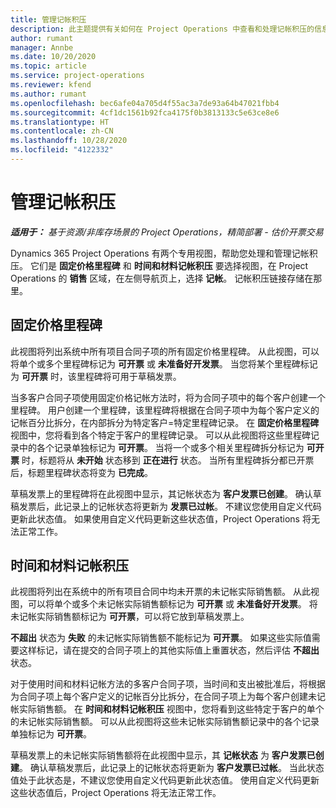 ```yaml
---
title: 管理记帐积压
description: 此主题提供有关如何在 Project Operations 中查看和处理记帐积压的信息。
author: rumant
manager: Annbe
ms.date: 10/20/2020
ms.topic: article
ms.service: project-operations
ms.reviewer: kfend
ms.author: rumant
ms.openlocfilehash: bec6afe04a705d4f55ac3a7de93a64b47021fbb4
ms.sourcegitcommit: 4cf1dc1561b92fca4175f0b3813133c5e63ce8e6
ms.translationtype: HT
ms.contentlocale: zh-CN
ms.lasthandoff: 10/28/2020
ms.locfileid: "4122332"
---
```

# <a name="manage-the-billing-backlog"></a>管理记帐积压

_**适用于：** 基于资源/非库存场景的 Project Operations，精简部署 - 估价开票交易_

Dynamics 365 Project Operations 有两个专用视图，帮助您处理和管理记帐积压。 它们是 **固定价格里程碑** 和 **时间和材料记帐积压** 要选择视图，在 Project Operations 的 **销售** 区域，在左侧导航页上，选择 **记帐**。 记帐积压链接存储在那里。

## <a name="fixed-price-milestones"></a>固定价格里程碑

此视图将列出系统中所有项目合同子项的所有固定价格里程碑。 从此视图，可以将单个或多个里程碑标记为 **可开票** 或 **未准备好开发票**。 当您将某个里程碑标记为 **可开票** 时，该里程碑将可用于草稿发票。

当多客户合同子项使用固定价格记帐方法时，将为合同子项中的每个客户创建一个里程碑。 用户创建一个里程碑，该里程碑将根据在合同子项中为每个客户定义的记帐百分比拆分，在内部拆分为特定客户=特定里程碑记录。 在 **固定价格里程碑** 视图中，您将看到各个特定于客户的里程碑记录。 可以从此视图将这些里程碑记录中的各个记录单独标记为 **可开票**。 当将一个或多个相关里程碑拆分标记为 **可开票** 时，标题将从 **未开始** 状态移到 **正在进行** 状态。 当所有里程碑拆分都已开票后，标题里程碑状态将变为 **已完成**。

草稿发票上的里程碑将在此视图中显示，其记帐状态为 **客户发票已创建**。 确认草稿发票后，此记录上的记帐状态将更新为 **发票已过帐**。 不建议您使用自定义代码更新此状态值。 如果使用自定义代码更新这些状态值，Project Operations 将无法正常工作。

## <a name="time-and-material-billing-backlog"></a>时间和材料记帐积压

此视图将列出在系统中的所有项目合同中均未开票的未记帐实际销售额。 从此视图，可以将单个或多个未记帐实际销售额标记为 **可开票** 或 **未准备好开发票**。 将未记帐实际销售额标记为 **可开票**，可以将它放到草稿发票上。

**不超出** 状态为 **失败** 的未记帐实际销售额不能标记为 **可开票**。 如果这些实际值需要这样标记，请在提交的合同子项上的其他实际值上重置状态，然后评估 **不超出** 状态。

对于使用时间和材料记帐方法的多客户合同子项，当时间和支出被批准后，将根据为合同子项上每个客户定义的记帐百分比拆分，在合同子项上为每个客户创建未记帐实际销售额。 在 **时间和材料记帐积压** 视图中，您将看到这些特定于客户的单个的未记帐实际销售额。 可以从此视图将这些未记帐实际销售额记录中的各个记录单独标记为 **可开票**。

草稿发票上的未记帐实际销售额将在此视图中显示，其 **记帐状态** 为 **客户发票已创建**。 确认草稿发票后，此记录上的记帐状态将更新为 **客户发票已过帐**。 当此状态值处于此状态是，不建议您使用自定义代码更新此状态值。 使用自定义代码更新这些状态值后，Project Operations 将无法正常工作。
